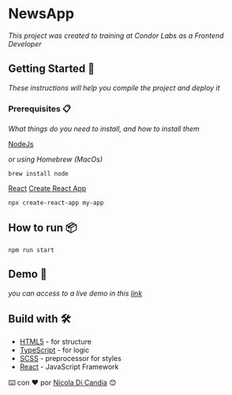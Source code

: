 # NewsApp

_This project was created to training at Condor Labs as a Frontend Developer_

## Getting Started 🚀

_These instructions will help you compile the project and deploy it_

### Prerequisites 📋

_What things do you need to install, and how to install them_

[NodeJs](https://nodejs.org/es/download/)

_or using Homebrew (MacOs)_
```
brew install node
```

[React](https://es.reactjs.org)
[Create React App](https://es.reactjs.org/docs/create-a-new-react-app.html#create-react-app)

```
npx create-react-app my-app
```

## How to run 📦

```
npm run start
```

## Demo 👀

_you can access to a live demo in this [link](https://nicola-react-training.netlify.app/)_

## Build with 🛠️

* [HTML5](https://developer.mozilla.org/es/docs/Web/HTML) - for structure
* [TypeScript](https://www.typescriptlang.org) - for logic
* [SCSS](https://sass-lang.com/guide) - preprocessor for styles
* [React](https://es.reactjs.org) - JavaScript Framework

⌨️ con ❤️ por [Nicola Di Candia](https://github.com/iamalexandro) 😊

